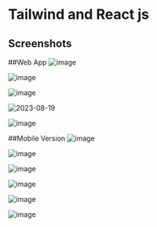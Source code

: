 # Tailwind and React js
## Screenshots

##Web App
![image](https://github.com/ahsanrbaloch/tailwind-react-website/assets/72220980/441f28c4-761c-4f3a-8b4d-35f0532ba73a)

![image](https://github.com/ahsanrbaloch/tailwind-react-website/assets/72220980/cb192801-75af-420d-9aa9-f4c3126c63b5)

![image](https://github.com/ahsanrbaloch/tailwind-react-website/assets/72220980/8327a2c1-b781-4cd0-9f46-817599c3bcf4)

![2023-08-19](https://github.com/ahsanrbaloch/tailwind-react-website/assets/72220980/c02c149f-7aba-497b-b8c9-972122138d43)

![image](https://github.com/ahsanrbaloch/tailwind-react-website/assets/72220980/169c97d4-6900-431a-b45e-37701c74fa12)


##Mobile Version
![image](https://github.com/ahsanrbaloch/tailwind-react-website/assets/72220980/5df02ca1-9037-4329-8e3a-4a2901671ff3)

![image](https://github.com/ahsanrbaloch/tailwind-react-website/assets/72220980/0e077a36-0fcb-444d-9c0b-1a71ab89ab56)

![image](https://github.com/ahsanrbaloch/tailwind-react-website/assets/72220980/d036383a-5cea-4ed7-bd5d-bbf5924e6981)

![image](https://github.com/ahsanrbaloch/tailwind-react-website/assets/72220980/bc0377e8-1461-4182-8d3f-76c78a2a0170)

![image](https://github.com/ahsanrbaloch/tailwind-react-website/assets/72220980/28c2b658-ea66-486a-b710-c6971e721a85)

![image](https://github.com/ahsanrbaloch/tailwind-react-website/assets/72220980/0d0ae196-58a6-44bc-ac65-8bd61da62f42)


